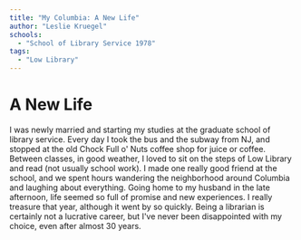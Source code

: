 ```yaml
---
title: "My Columbia: A New Life"
author: "Leslie Kruegel"
schools:
  - "School of Library Service 1978"
tags:
  - "Low Library"
---
```


# A New Life

I was newly married and starting my studies at the graduate school of library service.  Every day I took the bus and the subway from NJ, and stopped at the old Chock Full o' Nuts coffee shop for juice or coffee.  Between classes, in good weather, I loved to sit on the steps of Low Library and read (not usually school work).  I made one really good friend at the school, and we spent hours wandering the neighborhood around Columbia and laughing about everything.  Going home to my husband in the late afternoon, life seemed so full of promise and new experiences.  I really treasure that year, although it went by so quickly.  Being a librarian is certainly not a lucrative career, but I've never been disappointed with my choice, even after almost 30 years.
